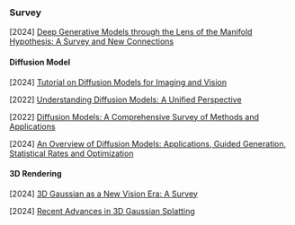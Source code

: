 ### Survey

[2024] [Deep Generative Models through the Lens of the Manifold Hypothesis: A Survey and New Connections](https://arxiv.org/abs/2404.02954)

#### Diffusion Model

[2024] [Tutorial on Diffusion Models for Imaging and Vision](https://arxiv.org/abs/2403.18103)

[2022] [Understanding Diffusion Models: A Unified Perspective](https://arxiv.org/abs/2208.11970)

[2022] [Diffusion Models: A Comprehensive Survey of Methods and Applications](https://arxiv.org/abs/2209.00796)

[2024] [An Overview of Diffusion Models: Applications, Guided Generation, Statistical Rates and Optimization](https://arxiv.org/abs/2404.07771)

#### 3D Rendering

[2024] [3D Gaussian as a New Vision Era: A Survey](https://arxiv.org/abs/2402.07181) 

[2024] [Recent Advances in 3D Gaussian Splatting](https://arxiv.org/abs/2403.11134)


